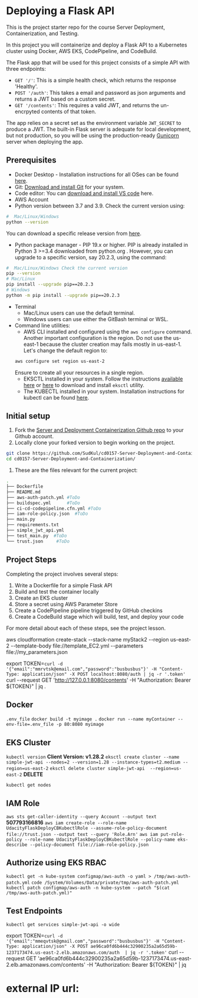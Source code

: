 # Deploying a Flask API

This is the project starter repo for the course Server Deployment, Containerization, and Testing.

In this project you will containerize and deploy a Flask API to a Kubernetes cluster using Docker, AWS EKS, CodePipeline, and CodeBuild.

The Flask app that will be used for this project consists of a simple API with three endpoints:

- `GET '/'`: This is a simple health check, which returns the response 'Healthy'. 
- `POST '/auth'`: This takes a email and password as json arguments and returns a JWT based on a custom secret.
- `GET '/contents'`: This requires a valid JWT, and returns the un-encrpyted contents of that token. 

The app relies on a secret set as the environment variable `JWT_SECRET` to produce a JWT. The built-in Flask server is adequate for local development, but not production, so you will be using the production-ready [Gunicorn](https://gunicorn.org/) server when deploying the app.



## Prerequisites

* Docker Desktop - Installation instructions for all OSes can be found <a href="https://docs.docker.com/install/" target="_blank">here</a>.
* Git: <a href="https://git-scm.com/downloads" target="_blank">Download and install Git</a> for your system. 
* Code editor: You can <a href="https://code.visualstudio.com/download" target="_blank">download and install VS code</a> here.
* AWS Account
* Python version between 3.7 and 3.9. Check the current version using:
```bash
#  Mac/Linux/Windows 
python --version
```
You can download a specific release version from <a href="https://www.python.org/downloads/" target="_blank">here</a>.

* Python package manager - PIP 19.x or higher. PIP is already installed in Python 3 >=3.4 downloaded from python.org . However, you can upgrade to a specific version, say 20.2.3, using the command:
```bash
#  Mac/Linux/Windows Check the current version
pip --version
# Mac/Linux
pip install --upgrade pip==20.2.3
# Windows
python -m pip install --upgrade pip==20.2.3
```
* Terminal
   * Mac/Linux users can use the default terminal.
   * Windows users can use either the GitBash terminal or WSL. 
* Command line utilities:
  * AWS CLI installed and configured using the `aws configure` command. Another important configuration is the region. Do not use the us-east-1 because the cluster creation may fails mostly in us-east-1. Let's change the default region to:
  ```bash
  aws configure set region us-east-2  
  ```
  Ensure to create all your resources in a single region. 
  * EKSCTL installed in your system. Follow the instructions [available here](https://docs.aws.amazon.com/eks/latest/userguide/eksctl.html#installing-eksctl) or <a href="https://eksctl.io/introduction/#installation" target="_blank">here</a> to download and install `eksctl` utility. 
  * The KUBECTL installed in your system. Installation instructions for kubectl can be found <a href="https://kubernetes.io/docs/tasks/tools/install-kubectl/" target="_blank">here</a>. 


## Initial setup

1. Fork the <a href="https://github.com/udacity/cd0157-Server-Deployment-and-Containerization" target="_blank">Server and Deployment Containerization Github repo</a> to your Github account.
1. Locally clone your forked version to begin working on the project.
```bash
git clone https://github.com/SudKul/cd0157-Server-Deployment-and-Containerization.git
cd cd0157-Server-Deployment-and-Containerization/
```
1. These are the files relevant for the current project:
```bash
.
├── Dockerfile 
├── README.md
├── aws-auth-patch.yml #ToDo
├── buildspec.yml      #ToDo
├── ci-cd-codepipeline.cfn.yml #ToDo
├── iam-role-policy.json  #ToDo
├── main.py
├── requirements.txt
├── simple_jwt_api.yml
├── test_main.py  #ToDo
└── trust.json     #ToDo 
```

     
## Project Steps

Completing the project involves several steps:

1. Write a Dockerfile for a simple Flask API
2. Build and test the container locally
3. Create an EKS cluster
4. Store a secret using AWS Parameter Store
5. Create a CodePipeline pipeline triggered by GitHub checkins
6. Create a CodeBuild stage which will build, test, and deploy your code

For more detail about each of these steps, see the project lesson.


aws cloudformation create-stack  --stack-name myStack2 --region us-east-2 --template-body file://template_EC2.yml --parameters file://my_parameters.json


export TOKEN=`curl -d '{"email":"mmrvtsk@email.com","password":"busbusbus"}' -H "Content-Type: application/json" -X POST localhost:8080/auth | jq -r '.token'`
curl --request GET 'http://127.0.0.1:8080/contents' -H "Authorization: Bearer ${TOKEN}" | jq .


## Docker
`.env_file`
`docker build -t myimage .`
`docker run --name myContainer --env-file=.env_file -p 80:8080 myimage`


## EKS Cluster
`kubectl version` __Client Version: v1.28.2__
`eksctl create cluster --name simple-jwt-api --nodes=2 --version=1.28 --instance-types=t2.medium --region=us-east-2`
`eksctl delete cluster simple-jwt-api  --region=us-east-2` __DELETE__

`kubectl get nodes`

## IAM Role
`aws sts get-caller-identity --query Account --output text ` __507793166816__
`aws iam create-role --role-name UdacityFlaskDeployCBKubectlRole --assume-role-policy-document file://trust.json --output text --query 'Role.Arn'`
`aws iam put-role-policy --role-name UdacityFlaskDeployCBKubectlRole --policy-name eks-describe --policy-document file://iam-role-policy.json`


## Authorize using EKS RBAC
`kubectl get -n kube-system configmap/aws-auth -o yaml > /tmp/aws-auth-patch.yml`
`code /System/Volumes/Data/private/tmp/aws-auth-patch.yml`
`kubectl patch configmap/aws-auth -n kube-system --patch "$(cat /tmp/aws-auth-patch.yml)"`

## Test Endpoints
`kubectl get services simple-jwt-api -o wide`


export TOKEN=`curl -d '{"email":"mmeqvtsk@gmail.com","password":"busbusbus"}' -H "Content-Type: application/json" -X POST ae96ca0fd6b444c32900235a2a65d59b-1237173474.us-east-2.elb.amazonaws.com/auth  | jq -r '.token'`
curl --request GET 'ae96ca0fd6b444c32900235a2a65d59b-1237173474.us-east-2.elb.amazonaws.com/contents' -H "Authorization: Bearer ${TOKEN}" | jq 


# external IP url: 
